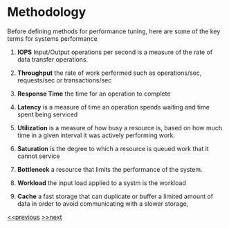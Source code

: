 # Methodology

Before defining methods for performance tuning, here are some of the key terms for systems performance 

1. **IOPS** Input/Output operations per second is a measure of the rate of data transfer operations.

2. **Throughput** the rate of work performed such as operations/sec, requests/sec or transactions/sec

3. **Response Time** the time for an operation to complete

4. **Latency** is a measure of time an operation spends waiting and time spent being serviced

5. **Utilization** is a measure of how busy a resource is, based on how much time in a given interval it was actively performing work.

6. **Saturation** is the degree to which a resource is queued work that it cannot service

7. **Bottleneck** a resource that limits the performance of the system.

8. **Workload** the input load applied to a systm is the workload

9. **Cache** a fast storage that can duplicate or buffer a limited amount of data in order to avoid communicating with a slower storage,

[<<previous]() [>>next]()     
